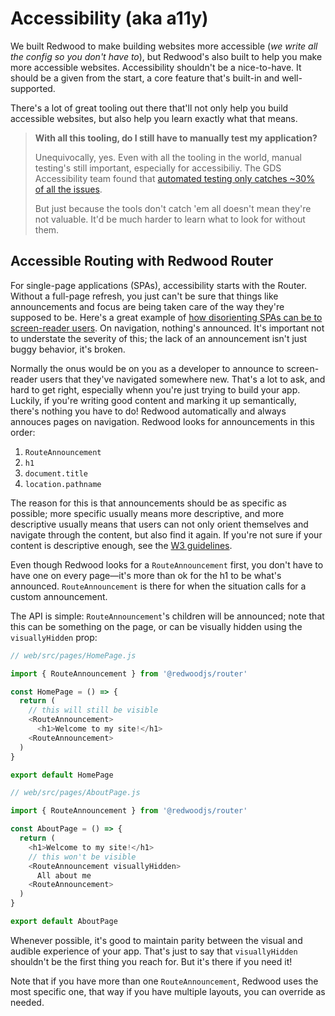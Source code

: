 # Accessibility (aka a11y)

We built Redwood to make building websites more accessible (_we write all the config so you don't have to_), but Redwood's also built to help you make more accessible websites. Accessibility shouldn't be a nice-to-have. It should be a given from the start, a core feature that's built-in and well-supported.

There's a lot of great tooling out there that'll not only help you build accessible websites, but also help you learn exactly what that means. 

> **With all this tooling, do I still have to manually test my application?**
> 
> Unequivocally, yes. Even with all the tooling in the world, manual testing's still important, especially for accessibiliy. 
> The GDS Accessibility team found that [automated testing only catches ~30% of all the issues](https://accessibility.blog.gov.uk/2017/02/24/what-we-found-when-we-tested-tools-on-the-worlds-least-accessible-webpage).
>
> But just because the tools don't catch 'em all doesn't mean they're not valuable. It'd be much harder to learn what to look for without them.

## Accessible Routing with Redwood Router 

For single-page applications (SPAs), accessibility starts with the Router. Without a full-page refresh, you just can't be sure that things like announcements and focus are being taken care of the way they're supposed to be. Here's a great example of [how disorienting SPAs can be to screen-reader users](https://www.youtube.com/watch?v=NKTdNv8JpuM). On navigation, nothing's announced. It's important not to understate the severity of this; the lack of an announcement isn't just buggy behavior, it's broken.

Normally the onus would be on you as a developer to announce to screen-reader users that they've navigated somewhere new. That's a lot to ask, and hard to get right, especially whenn you're just trying to build your app. Luckily, if you're writing good content and marking it up semantically, there's nothing you have to do! Redwood automatically and always annouces pages on navigation. Redwood looks for announcements in this order:

1. `RouteAnnouncement`
2. `h1`
3. `document.title`
4. `location.pathname`

The reason for this is that announcements should be as specific as possible; more specific usually means more descriptive, and more descriptive usually means that users can not only orient themselves and navigate through the content, but also find it again. 
If you're not sure if your content is descriptive enough, see the [W3 guidelines](https://www.w3.org/WAI/WCAG21/Techniques/general/G88.html).

Even though Redwood looks for a `RouteAnnouncement` first, you don't have to have one on every page—it's more than ok for the h1 to be what's announced. `RouteAnnouncement` is there for when the situation calls for a custom announcement.

The API is simple: `RouteAnnouncement`'s children will be announced; note that this can be something on the page, or can be visually hidden using the `visuallyHidden` prop:

```js
// web/src/pages/HomePage.js

import { RouteAnnouncement } from '@redwoodjs/router'

const HomePage = () => {
  return (
    // this will still be visible
    <RouteAnnouncement>
      <h1>Welcome to my site!</h1>
    <RouteAnnouncement>
  )
}

export default HomePage 
```

```js
// web/src/pages/AboutPage.js

import { RouteAnnouncement } from '@redwoodjs/router'

const AboutPage = () => {
  return (
    <h1>Welcome to my site!</h1>
    // this won't be visible
    <RouteAnnouncement visuallyHidden>
      All about me
    <RouteAnnouncement>
  )
}

export default AboutPage 
```

Whenever possible, it's good to maintain parity between the visual and audible experience of your app. That's just to say that `visuallyHidden` shouldn't be the first thing you reach for. But it's there if you need it!

Note that if you have more than one `RouteAnnouncement`, Redwood uses the most specific one, that way if you have multiple layouts, you can override as needed.